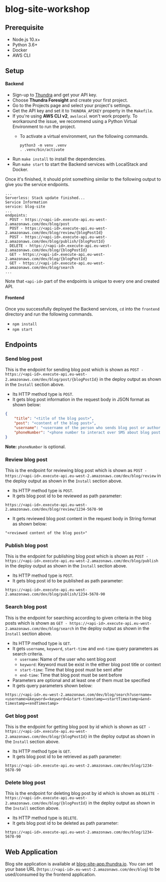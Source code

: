 # blog-site-workshop

## Prerequisite

- Node.js 10.x+
- Python 3.6+
- Docker
- AWS CLI

## Setup

#### Backend

- Sign-up to [Thundra](https://start.thundra.io) and get your API key.
- Choose **Thundra Foresight** and create your first project.
- Go to the Projects page and select your project's settings.
- Get the API key and set it to `THUNDRA_APIKEY` property in the `Makefile`.
- If you're using **AWS CLI v2**, `awslocal` won't work properly. To workaround the issue, we recommend using a Python Virtual Environment to run the project.
  - To activate a virtual environment, run the following commands.

    ```
    python3 -m venv .venv
    . .venv/bin/activate
    ```
- Run `make install` to install the dependencies.
- Run `make start` to start the Backend services with LocalStack and Docker.

Once it's finished, it should print something similar to the following output to give you the service endpoints.

```
...
Serverless: Stack update finished...
Service Information
service: blog-site
...
endpoints:
  POST - https://<api-id>.execute-api.eu-west-2.amazonaws.com/dev/blog/post
  POST - https://<api-id>.execute-api.eu-west-2.amazonaws.com/dev/blog/review/{blogPostId}
  POST - https://<api-id>.execute-api.eu-west-2.amazonaws.com/dev/blog/publish/{blogPostId}
  DELETE - https://<api-id>.execute-api.eu-west-2.amazonaws.com/dev/blog/{blogPostId}
  GET - https://<api-id>.execute-api.eu-west-2.amazonaws.com/dev/blog/{blogPostId}
  GET - https://<api-id>.execute-api.eu-west-2.amazonaws.com/dev/blog/search
...
```

Note that `<api-id>` part of the endpoints is unique to every one and created API.

#### Frontend

Once you successfully deployed the Backend services, `cd` into the `frontend` directory and run the following commands.

- `npm install`
- `npm start`

## Endpoints

### Send blog post
This is the endpoint for sending blog post which is shown as
`POST - https://<api-id>.execute-api.eu-west-2.amazonaws.com/dev/blog/post/{blogPostId}`
in the deploy output as shown in the `Install` section above.
- Its HTTP method type is `POST`.
- It gets blog post information in the request body in JSON format as shown below:
```json
{
    "title": "<title of the blog post>",
    "post": "<content of the blog post>",
    "username": "<username of the person who sends blog post or author in other words>",
    "phoneNumber": "<phone number to interact over SMS about blog post acceptance status>"
}
```
**Note:** `phoneNumber` is optional.

### Review blog post
This is the endpoint for reviewing blog post which is shown as
`POST - https://<api-id>.execute-api.eu-west-2.amazonaws.com/dev/blog/review`
in the deploy output as shown in the `Install` section above.
- Its HTTP method type is `POST`.
- It gets blog post id to be reviewed as path parameter:
```
https://<api-id>.execute-api.eu-west-2.amazonaws.com/dev/blog/review/1234-5678-90
```
- It gets reviewed blog post content in the request body in String format as shown below:
```
"<reviewed content of the blog post>"
```

### Publish blog post
This is the endpoint for publishing blog post which is shown as
`POST - https://<api-id>.execute-api.eu-west-2.amazonaws.com/dev/blog/publish`
in the deploy output as shown in the `Install` section above.
- Its HTTP method type is `POST`.
- It gets blog post id to be published as path parameter:
```
https://<api-id>.execute-api.eu-west-2.amazonaws.com/dev/blog/publish/1234-5678-90
```

### Search blog post
This is the endpoint for searching according to given criteria in the blog posts which is shown as
`GET - https://<api-id>.execute-api.eu-west-2.amazonaws.com/dev/blog/search`
in the deploy output as shown in the `Install` section above.
- Its HTTP method type is `GET`.
- It gets `username`, `keyword`, `start-time` and `end-time` query parameters as search criteria.
  * `username`: Name of the user who sent blog post
  * `keyword`: Keyword must be exist in the either blog post title or context
  * `start-time`: Time that blog post must be sent after
  * `end-time`: Time that blog post must be sent before
- Parameters are optional and at least one of them must be specified
- It gets query parameters shown below:
```
https://<api-id>.eu-west-2.amazonaws.com/dev/blog/search?username=<username>&keyword=<keyword>&start-timestamp=<startTimestamp>&end-timestamp=<endTimestamp>
```

### Get blog post
This is the endpoint for getting blog post by id which is shown as
`GET - https://<api-id>.execute-api.eu-west-2.amazonaws.com/dev/blog/{blogPostId}`
in the deploy output as shown in the `Install` section above.
- Its HTTP method type is `GET`.
- It gets blog post id to be retrieved as path parameter:
```
https://<api-id>.execute-api.eu-west-2.amazonaws.com/dev/blog/1234-5678-90
```

### Delete blog post
This is the endpoint for deleting blog post by id which is shown as
`DELETE - https://<api-id>.execute-api.eu-west-2.amazonaws.com/dev/blog/{blogPostId}`
in the deploy output as shown in the `Install` section above.
- Its HTTP method type is `DELETE`.
- It gets blog post id to be deleted as path parameter:
```
https://<api-id>.execute-api.eu-west-2.amazonaws.com/dev/blog/1234-5678-90
```

## Web Application

Blog site application is available at [blog-site-app.thundra.io](https://blog-site-app.thundra.io).
You can set your base URL (`https://<api-id>.eu-west-2.amazonaws.com/dev/blog`) to be used/consumed by the frontend application.
